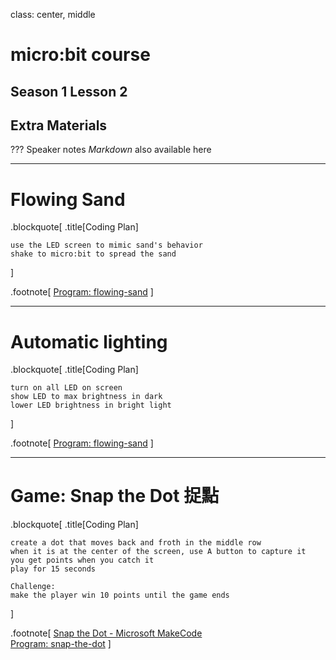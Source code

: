 [//]: # "slide Markdown for remark"

class: center, middle

# micro:bit course

## Season 1 Lesson 2

## Extra Materials

???
Speaker notes
_Markdown_ also available here

---

# Flowing Sand

.blockquote[
.title[Coding Plan]

```
use the LED screen to mimic sand's behavior
shake to micro:bit to spread the sand
```

]

.footnote[
[Program: flowing-sand](https://makecode.microbit.org/_0yTiDiD6AfjY)
]

---

# Automatic lighting

.blockquote[
.title[Coding Plan]

```
turn on all LED on screen
show LED to max brightness in dark
lower LED brightness in bright light
```

]

.footnote[
[Program: flowing-sand](https://makecode.microbit.org/_0yTiDiD6AfjY)
]

---

# Game: Snap the Dot 捉點

.blockquote[
.title[Coding Plan]

```
create a dot that moves back and froth in the middle row
when it is at the center of the screen, use A button to capture it
you get points when you catch it
play for 15 seconds

Challenge:
make the player win 10 points until the game ends
```

]

.footnote[
[Snap the Dot - Microsoft MakeCode](https://makecode.microbit.org/v1/projects/snap-the-dot)  
[Program: snap-the-dot](https://makecode.microbit.org/76542-48458-63081-91598)
]
